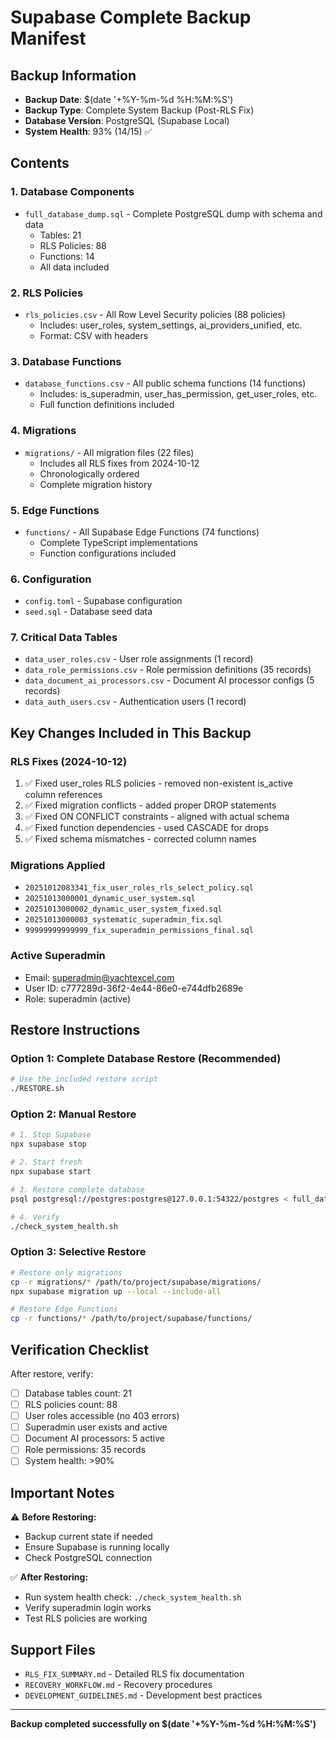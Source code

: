 # Supabase Complete Backup Manifest

## Backup Information
- **Backup Date**: $(date '+%Y-%m-%d %H:%M:%S')
- **Backup Type**: Complete System Backup (Post-RLS Fix)
- **Database Version**: PostgreSQL (Supabase Local)
- **System Health**: 93% (14/15) ✅

## Contents

### 1. Database Components
- `full_database_dump.sql` - Complete PostgreSQL dump with schema and data
  - Tables: 21
  - RLS Policies: 88
  - Functions: 14
  - All data included

### 2. RLS Policies
- `rls_policies.csv` - All Row Level Security policies (88 policies)
  - Includes: user_roles, system_settings, ai_providers_unified, etc.
  - Format: CSV with headers

### 3. Database Functions
- `database_functions.csv` - All public schema functions (14 functions)
  - Includes: is_superadmin, user_has_permission, get_user_roles, etc.
  - Full function definitions included

### 4. Migrations
- `migrations/` - All migration files (22 files)
  - Includes all RLS fixes from 2024-10-12
  - Chronologically ordered
  - Complete migration history

### 5. Edge Functions
- `functions/` - All Supabase Edge Functions (74 functions)
  - Complete TypeScript implementations
  - Function configurations included

### 6. Configuration
- `config.toml` - Supabase configuration
- `seed.sql` - Database seed data

### 7. Critical Data Tables
- `data_user_roles.csv` - User role assignments (1 record)
- `data_role_permissions.csv` - Role permission definitions (35 records)
- `data_document_ai_processors.csv` - Document AI processor configs (5 records)
- `data_auth_users.csv` - Authentication users (1 record)

## Key Changes Included in This Backup

### RLS Fixes (2024-10-12)
1. ✅ Fixed user_roles RLS policies - removed non-existent is_active column references
2. ✅ Fixed migration conflicts - added proper DROP statements
3. ✅ Fixed ON CONFLICT constraints - aligned with actual schema
4. ✅ Fixed function dependencies - used CASCADE for drops
5. ✅ Fixed schema mismatches - corrected column names

### Migrations Applied
- `20251012083341_fix_user_roles_rls_select_policy.sql`
- `20251013000001_dynamic_user_system.sql`
- `20251013000002_dynamic_user_system_fixed.sql`
- `20251013000003_systematic_superadmin_fix.sql`
- `99999999999999_fix_superadmin_permissions_final.sql`

### Active Superadmin
- Email: superadmin@yachtexcel.com
- User ID: c777289d-36f2-4e44-86e0-e744dfb2689e
- Role: superadmin (active)

## Restore Instructions

### Option 1: Complete Database Restore (Recommended)
```bash
# Use the included restore script
./RESTORE.sh
```

### Option 2: Manual Restore
```bash
# 1. Stop Supabase
npx supabase stop

# 2. Start fresh
npx supabase start

# 3. Restore complete database
psql postgresql://postgres:postgres@127.0.0.1:54322/postgres < full_database_dump.sql

# 4. Verify
./check_system_health.sh
```

### Option 3: Selective Restore
```bash
# Restore only migrations
cp -r migrations/* /path/to/project/supabase/migrations/
npx supabase migration up --local --include-all

# Restore Edge Functions
cp -r functions/* /path/to/project/supabase/functions/
```

## Verification Checklist

After restore, verify:
- [ ] Database tables count: 21
- [ ] RLS policies count: 88
- [ ] User roles accessible (no 403 errors)
- [ ] Superadmin user exists and active
- [ ] Document AI processors: 5 active
- [ ] Role permissions: 35 records
- [ ] System health: >90%

## Important Notes

⚠️ **Before Restoring:**
- Backup current state if needed
- Ensure Supabase is running locally
- Check PostgreSQL connection

✅ **After Restoring:**
- Run system health check: `./check_system_health.sh`
- Verify superadmin login works
- Test RLS policies are working

## Support Files
- `RLS_FIX_SUMMARY.md` - Detailed RLS fix documentation
- `RECOVERY_WORKFLOW.md` - Recovery procedures
- `DEVELOPMENT_GUIDELINES.md` - Development best practices

---
**Backup completed successfully on $(date '+%Y-%m-%d %H:%M:%S')**
